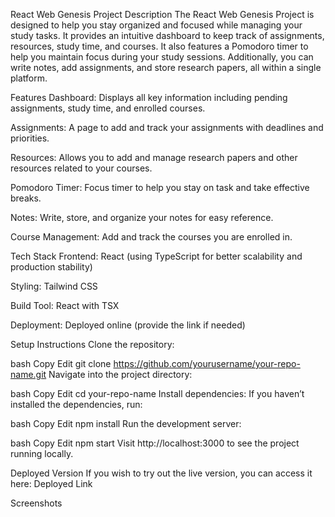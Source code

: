 React Web Genesis Project
Description
The React Web Genesis Project is designed to help you stay organized and focused while managing your study tasks. It provides an intuitive dashboard to keep track of assignments, resources, study time, and courses. It also features a Pomodoro timer to help you maintain focus during your study sessions. Additionally, you can write notes, add assignments, and store research papers, all within a single platform.

Features
Dashboard: Displays all key information including pending assignments, study time, and enrolled courses.

Assignments: A page to add and track your assignments with deadlines and priorities.

Resources: Allows you to add and manage research papers and other resources related to your courses.

Pomodoro Timer: Focus timer to help you stay on task and take effective breaks.

Notes: Write, store, and organize your notes for easy reference.

Course Management: Add and track the courses you are enrolled in.

Tech Stack
Frontend: React (using TypeScript for better scalability and production stability)

Styling: Tailwind CSS

Build Tool: React with TSX

Deployment: Deployed online (provide the link if needed)

Setup Instructions
Clone the repository:

bash
Copy
Edit
git clone https://github.com/yourusername/your-repo-name.git
Navigate into the project directory:

bash
Copy
Edit
cd your-repo-name
Install dependencies: If you haven’t installed the dependencies, run:

bash
Copy
Edit
npm install
Run the development server:

bash
Copy
Edit
npm start
Visit http://localhost:3000 to see the project running locally.

Deployed Version
If you wish to try out the live version, you can access it here: Deployed Link

Screenshots
